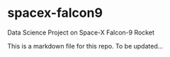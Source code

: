 # spacex-falcon9
Data Science Project on Space-X Falcon-9 Rocket

This is a markdown file for this repo. To be updated...
